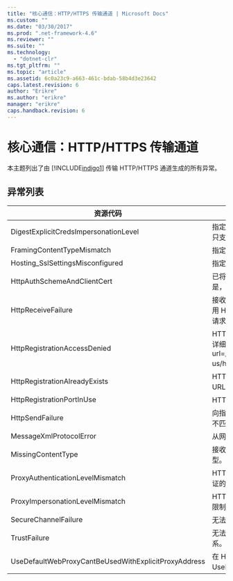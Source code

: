 ```yaml
---
title: "核心通信：HTTP/HTTPS 传输通道 | Microsoft Docs"
ms.custom: ""
ms.date: "03/30/2017"
ms.prod: ".net-framework-4.6"
ms.reviewer: ""
ms.suite: ""
ms.technology: 
  - "dotnet-clr"
ms.tgt_pltfrm: ""
ms.topic: "article"
ms.assetid: 6c0a23c9-a663-461c-bdab-58b4d3e23642
caps.latest.revision: 6
author: "Erikre"
ms.author: "erikre"
manager: "erikre"
caps.handback.revision: 6
---
```

# 核心通信：HTTP/HTTPS 传输通道
本主题列出了由 [!INCLUDE[indigo1](../../../../../includes/indigo1-md.md)] 传输 HTTP\/HTTPS 通道生成的所有异常。  
  
## 异常列表  
  
|资源代码|资源字符串|  
|----------|-----------|  
|DigestExplicitCredsImpersonationLevel|指定的模拟级别已指定。  当与显式凭据一起使用时，HTTP Digest 身份验证只支持“模拟”级别。|  
|FramingContentTypeMismatch|指定的服务不支持指定的内容类型。  客户端和服务绑定可能不匹配。|  
|Hosting\_SslSettingsMisconfigured|指定服务的安全套接字层设置与 Internet 信息服务中的相应设置不匹配。|  
|HttpAuthSchemeAndClientCert|已将 HTTPS 侦听器工厂配置为需要客户端证书和指定的身份验证方案。  但是，一次只能需要一种形式的客户端身份验证。|  
|HttpReceiveFailure|接收对指定服务终结点的 HTTP 响应时发生错误。  服务终结点绑定可能未使用 HTTP 协议。  另一种可能性是因为关闭了服务，所以服务器终止了 HTTP 请求上下文。  有关详细信息，请参见服务器日志。|  
|HttpRegistrationAccessDenied|HTTP 无法注册指定的 URL。  你的进程不具有访问此命名空间的权限（有关详细信息，请参阅 http:\/\/msdn.microsoft.com\/library\/default.asp?url\=\/library\/en\-us\/http\/http\/namespace\_reservations\_registrations\_and\_routing.asp）。|  
|HttpRegistrationAlreadyExists|HTTP 无法注册指定的 URL。  另一应用程序已经向 HTTP.SYS 注册了此 URL。|  
|HttpRegistrationPortInUse|HTTP 无法注册指定的 URL，因为另一应用程序正在使用指定 TCP 端口。|  
|HttpSendFailure|向指定的服务终结点发出 HTTP 请求时发生错误。  请确保原因不是安全绑定不匹配。  还要确保该服务的配置不是针对安全套接字层进行的。|  
|MessageXmlProtocolError|从网络接收到的 XML 存在问题。  有关详细信息，请参见内部异常。|  
|MissingContentType|接收方返回一个错误，该错误指示对指定服务终结点发出的请求缺少内容类型。  有关更多信息，请参见内部异常。|  
|ProxyAuthenticationLevelMismatch|HTTP 代理身份验证凭据所指定的相互身份验证要求比对目标服务器身份验证的要求更严格。|  
|ProxyImpersonationLevelMismatch|HTTP 代理身份验证凭据所指定的模拟级别限制比对目标服务器身份验证的限制更严格。|  
|SecureChannelFailure|无法使用指定的颁发机构为安全套接字层\/传输层安全建立安全通道。|  
|TrustFailure|无法使用指定的颁发机构为安全套接字层\/传输层安全的安全通道建立信任关系。|  
|UseDefaultWebProxyCantBeUsedWithExplicitProxyAddress|在 HttpTransportBinding 元素中，不能同时指定显式代理地址和 UseDefaultWebProxy\=true。|